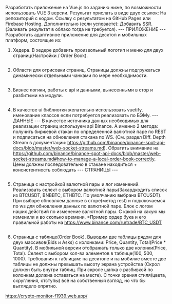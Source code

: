 Разработать приложение на Vue.js по заданию ниже, по возможности использовать VUE 3 версии.
Результат прислать в виде двух ссылок:
На репозиторий с кодом.
Ссылку c результатом на GitHub Pages или Firebase Hosting.
Дополнительно (если успеваете):
Добавить SSR.(Заливать результат в облако тогда не требуется).
--- ПРИЛОЖЕНИЕ ---
Разработать адаптивное приложение для десктоп и мобильных платформ, состоящие из:
1) Хедера. В хедере добавить произвольный логотип и меню для двух страниц(Настройки / Order Book).<pre>
2) Области для отрисовки страниц. Страницы должны подгружаться динамически отдельными чанками по мере необходимости.<pre>
3) Бизнес логики, работы с api и данными, вынесенными в стор и разбитыми на модули.<pre>
4) В качестве ui библиотки желательно использовать vuetify, именование классов если потребуется реализовать по БЭМу.
   --- ДАННЫЕ ---
   В качестве источника данных необходимых для реализации страниц используем api Binance. А именно 2 метода: получить биржевой стакан по определенной валютной паре по REST и подписаться на обновления стакана по WS. (См. раздел Diff. Depth Stream в документации: https://github.com/binance/binance-spot-api-docs/blob/master/web-socket-streams.md). Обратить внимание на
   https://github.com/binance/binance-spot-api-docs/blob/master/web-socket-streams.md#how-to-manage-a-local-order-book-correctly.
   Цены должны последовательно в стакане находиться + консистентность соблюдать
   --- СТРАНИЦЫ ---<pre>
1) Страница с настройкой валютной пары и лог изменений.
   Реализовать селект с выбором валютной пары(Захардкодить список из BTCUSDT, BNBBTC, ETHBTC. По умолчанию выбрана BTCUSDT). При выборе обновляем данные в сторе(метод rest) и подключаемся по ws для обновления данных по валютной паре.
   Блок с логом наших действий по изменение валютной пары. С какой на какую мы изменили и во сколько времени.
   *Пример ордер бука и его правильной работы на https://www.binance.com/ru/trade/BTC_USDT<pre>
2) Страница с таблице(Order Book).
   Выводим две таблицы рядом для двух массивов(Bids и Asks) с колонками: Price, Quantity, Total(Price * Quantity). В мобильной версии отображать только две колонки(Price, Total).
   Селект с выбором кол-ва элементов в таблице(100, 500, 1000).
   Требования к таблицам: на десктопе и на мобилке вместе две таблицы не должны превышать высоту экрана устройства (Скрол должен быть внутри таблиц. При скроле шапка с разбивкой по колонкам должна оставаться на месте).
   С точки зрения стиля(цвета, скругления, отступы) всё на собственный взгляд, но что бы выглядело опрятно.

https://crypto-monitor-f1939.web.app/

